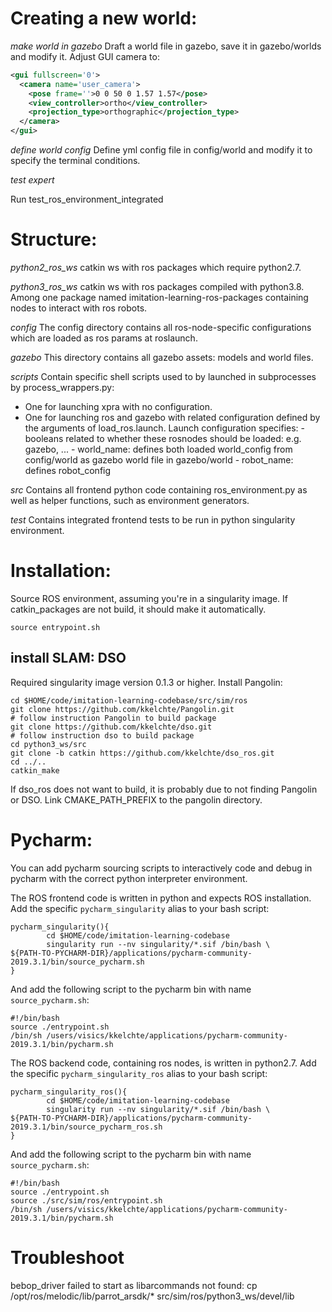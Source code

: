 # Creating a new world:

_make world in gazebo_
Draft a world file in gazebo, save it in gazebo/worlds and modify it.
Adjust GUI camera to:
```xml
<gui fullscreen='0'>
  <camera name='user_camera'>
    <pose frame=''>0 0 50 0 1.57 1.57</pose>
    <view_controller>ortho</view_controller>
    <projection_type>orthographic</projection_type>
  </camera>
</gui>
``` 

_define world config_
Define yml config file in config/world and modify it to specify the terminal conditions.

_test expert_

Run test_ros_environment_integrated

# Structure:

_python2_ros_ws_
catkin ws with ros packages which require python2.7.

_python3_ros_ws_
catkin ws with ros packages compiled with python3.8.
Among one package named imitation-learning-ros-packages containing nodes to interact with ros robots.

_config_
The config directory contains all ros-node-specific configurations which are loaded as ros params at roslaunch.

_gazebo_
This directory contains all gazebo assets: models and world files.

_scripts_
Contain specific shell scripts used to by launched in subprocesses by process_wrappers.py:

- One for launching xpra with no configuration.
- One for launching ros and gazebo with related configuration defined by the arguments of load_ros.launch. Launch configuration specifies:
       - booleans related to whether these rosnodes should be loaded: e.g. gazebo, ...
       - world_name: defines both loaded world_config from config/world as gazebo world file in gazebo/world
       - robot_name: defines robot_config 

_src_
Contains all frontend python code containing ros_environment.py as well as helper functions,
 such as environment generators.

_test_
Contains integrated frontend tests to be run in python singularity environment.

# Installation:

Source ROS environment, assuming you're in a singularity image.
If catkin_packages are not build, it should make it automatically.

```shell script
source entrypoint.sh
```

## install SLAM: DSO
Required singularity image version 0.1.3 or higher.
Install Pangolin:
```shell script
cd $HOME/code/imitation-learning-codebase/src/sim/ros
git clone https://github.com/kkelchte/Pangolin.git
# follow instruction Pangolin to build package
git clone https://github.com/kkelchte/dso.git
# follow instruction dso to build package
cd python3_ws/src
git clone -b catkin https://github.com/kkelchte/dso_ros.git
cd ../..
catkin_make
```
If dso_ros does not want to build, it is probably due to not finding Pangolin or DSO.
Link CMAKE_PATH_PREFIX to the pangolin directory.

# Pycharm:
You can add pycharm sourcing scripts to interactively code and debug in pycharm 
with the correct python interpreter environment.

The ROS frontend code is written in python and expects ROS installation.
Add the specific `pycharm_singularity` alias to your bash script:

```shell script
pycharm_singularity(){
        cd $HOME/code/imitation-learning-codebase
        singularity run --nv singularity/*.sif /bin/bash \
${PATH-TO-PYCHARM-DIR}/applications/pycharm-community-2019.3.1/bin/source_pycharm.sh
}
```

And add the following script to the pycharm bin with name `source_pycharm.sh`:
```shell script
#!/bin/bash
source ./entrypoint.sh
/bin/sh /users/visics/kkelchte/applications/pycharm-community-2019.3.1/bin/pycharm.sh
```

The ROS backend code, containing ros nodes, is written in python2.7.
Add the specific `pycharm_singularity_ros` alias to your bash script:

```shell script
pycharm_singularity_ros(){
        cd $HOME/code/imitation-learning-codebase
        singularity run --nv singularity/*.sif /bin/bash \
${PATH-TO-PYCHARM-DIR}/applications/pycharm-community-2019.3.1/bin/source_pycharm_ros.sh
}
```

And add the following script to the pycharm bin with name `source_pycharm.sh`:
```shell script
#!/bin/bash
source ./entrypoint.sh
source ./src/sim/ros/entrypoint.sh
/bin/sh /users/visics/kkelchte/applications/pycharm-community-2019.3.1/bin/pycharm.sh
```

# Troubleshoot

bebop_driver failed to start as libarcommands not found:
cp /opt/ros/melodic/lib/parrot_arsdk/* src/sim/ros/python3_ws/devel/lib